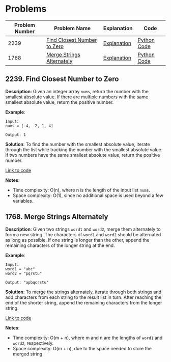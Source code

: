 # Problems

| Problem Number | Problem Name                                   | Explanation                                    | Code                                                  |
|----------------|------------------------------------------------|------------------------------------------------|-------------------------------------------------------|
| 2239           | [Find Closest Number to Zero](#2239-find-closest-number-to-zero) | [Explanation](#2239-find-closest-number-to-zero) | [Python Code](./2239_find_closest_number_to_zero.py) |
| 1768           | [Merge Strings Alternately](#1768-merge-strings-alternately) | [Explanation](#1768-merge-strings-alternately) | [Python Code](./1768_merge_strings_alternately.py)  |

## 2239. Find Closest Number to Zero

**Description**:
Given an integer array `nums`, return the number with the smallest absolute value. If there are multiple numbers with the same smallest absolute value, return the positive number.

**Example**:
```plaintext
Input:
nums = [-4, -2, 1, 4]

Output: 1
```

**Solution**:
To find the number with the smallest absolute value, iterate through the list while tracking the number with the smallest absolute value. If two numbers have the same smallest absolute value, return the positive number.

[Link to code](2239_find_closest_number_to_zero.py)

**Notes**:
- Time complexity: O(n), where n is the length of the input list `nums`.
- Space complexity: O(1), since no additional space is used beyond a few variables.

## 1768. Merge Strings Alternately

**Description**:
Given two strings `word1` and `word2`, merge them alternately to form a new string. The characters of `word1` and `word2` should be alternated as long as possible. If one string is longer than the other, append the remaining characters of the longer string at the end.

**Example**:
```plaintext
Input:
word1 = "abc"
word2 = "pqrstu"

Output: "apbqcrstu"
```

**Solution**:
To merge the strings alternately, iterate through both strings and add characters from each string to the result list in turn. After reaching the end of the shorter string, append the remaining characters from the longer string.

[Link to code](1768_merge_strings_alternately.py)

**Notes**:
- Time complexity: O(m + n), where m and n are the lengths of `word1` and `word2`, respectively.
- Space complexity: O(m + n), due to the space needed to store the merged string.